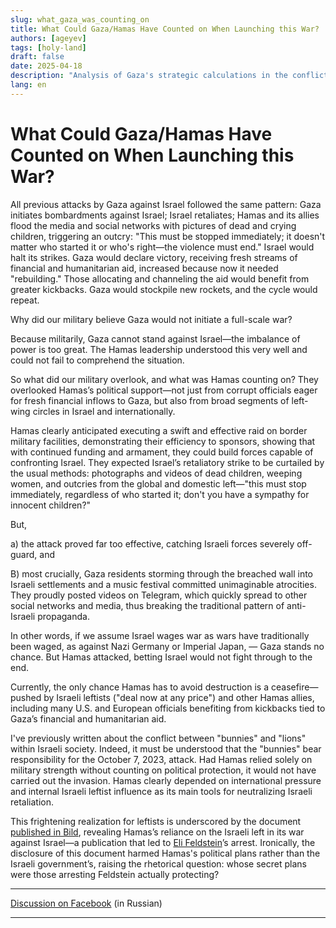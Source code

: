 ```yaml
---
slug: what_gaza_was_counting_on
title: What Could Gaza/Hamas Have Counted on When Launching this War?
authors: [ageyev]
tags: [holy-land]
draft: false
date: 2025-04-18
description: "Analysis of Gaza's strategic calculations in the conflict"
lang: en
---
```


# What Could Gaza/Hamas Have Counted on When Launching this War?

All previous attacks by Gaza against Israel followed the same pattern: Gaza initiates bombardments against Israel; Israel retaliates; Hamas and its allies flood the media and social networks with pictures of dead and crying children, triggering an outcry: "This must be stopped immediately; it doesn't matter who started it or who's right—the violence must end." Israel would halt its strikes. Gaza would declare victory, receiving fresh streams of financial and humanitarian aid, increased because now it needed "rebuilding." Those allocating and channeling the aid would benefit from greater kickbacks. Gaza would stockpile new rockets, and the cycle would repeat.

Why did our military believe Gaza would not initiate a full-scale war? 

<!--truncate--> 

Because militarily, Gaza cannot stand against Israel—the imbalance of power is too great. The Hamas leadership understood this very well and could not fail to comprehend the situation.

So what did our military overlook, and what was Hamas counting on? They overlooked Hamas’s political support—not just from corrupt officials eager for fresh financial inflows to Gaza, but also from broad segments of left-wing circles in Israel and internationally.

Hamas clearly anticipated executing a swift and effective raid on border military facilities, demonstrating their efficiency to sponsors, showing that with continued funding and armament, they could build forces capable of confronting Israel. They expected Israel’s retaliatory strike to be curtailed by the usual methods: photographs and videos of dead children, weeping women, and outcries from the global and domestic left—"this must stop immediately, regardless of who started it; don't you have a sympathy for innocent children?"

But, 

a) the attack proved far too effective, catching Israeli forces severely off-guard, and 

B) most crucially, Gaza residents storming through the breached wall into Israeli settlements and a music festival committed unimaginable atrocities. They proudly posted videos on Telegram, which quickly spread to other social networks and media, thus breaking the traditional pattern of anti-Israeli propaganda.


In other words, if we assume Israel wages war as wars have traditionally been waged, as against Nazi Germany or Imperial Japan, — Gaza stands no chance. But Hamas attacked, betting Israel would not fight through to the end.

Currently, the only chance Hamas has to avoid destruction is a ceasefire—pushed by Israeli leftists ("deal now at any price") and other Hamas allies, including many U.S. and European officials benefiting from kickbacks tied to Gaza’s financial and humanitarian aid.

I've previously written about the conflict between "bunnies" and "lions" within Israeli society. Indeed, it must be understood that the "bunnies" bear responsibility for the October 7, 2023, attack. Had Hamas relied solely on military strength without counting on political protection, it would not have carried out the invasion. Hamas clearly depended on international pressure and internal Israeli leftist influence as its main tools for neutralizing Israeli retaliation.

This frightening realization for leftists is underscored by the document [published in Bild](https://www.bild.de/politik/inland/bild-exklusiv-zum-schaudern-das-plant-der-hamas-chef-mit-den-geiseln-66d98503c0fd674dd9f5d092), revealing Hamas’s reliance on the Israeli left in its war against Israel—a publication that led to [Eli Feldstein](https://en.wikipedia.org/wiki/Eli_Feldstein)’s arrest. Ironically, the disclosure of this document harmed Hamas's political plans rather than the Israeli government’s, raising the rhetorical question: whose secret plans were those arresting Feldstein actually protecting?

--- 

[Discussion on Facebook](https://www.facebook.com/viktor.ageyev/posts/pfbid0kZo6yBFCYmVJHoh8Z3KzBZLg8a5KamiQAh65o1gFGPC32yTzzCHjTg9A2stxfoqGl) (in Russian)

--- 